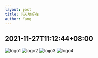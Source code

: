 ```yaml
---
layout: post
title: 问天地好在
author: Yang
--- 
```


## 2021-11-27T11:12:44+08:00
![logo1](https://admirelight.com/img/logo1.png)
![logo2](https://admirelight.com/img/logo2.png)
![logo3](https://admirelight.com/img/logo3.png)
![logo4](https://admirelight.com/img/logo4.png)
